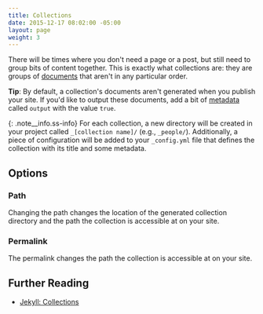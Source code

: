 ```yaml
---
title: Collections
date: 2015-12-17 08:02:00 -05:00
layout: page
weight: 3
---
```


There will be times where you don't need a page or a post, but still need to group bits of content together. This is exactly what collections are: they are groups of [documents](/managing-content/documents/) that aren't in any particular order.

**Tip**: By default, a collection's documents aren't generated when you publish your site. If you'd like to output these documents, add a bit of [metadata](/managing-content/metadata) called `output` with the value `true`.

{: .note__info.ss-info}
For each collection, a new directory will be created in your project called `_[collection name]/` (e.g., `_people/`). Additionally, a piece of configuration will be added to your `_config.yml` file that defines the collection with its title and some metadata.


## Options

### Path

Changing the path changes the location of the generated collection directory and the path the collection is accessible at on your site.

### Permalink

The permalink changes the path the collection is accessible at on your site.

## Further Reading

- [Jekyll: Collections](http://jekyllrb.com/docs/collections/)
